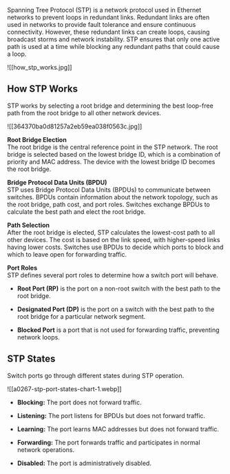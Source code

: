 Spanning Tree Protocol (STP) is a network protocol used in Ethernet networks to prevent loops in redundant links. Redundant links are often used in networks to provide fault tolerance and ensure continuous connectivity. However, these redundant links can create loops, causing broadcast storms and network instability. STP ensures that only one active path is used at a time while blocking any redundant paths that could cause a loop.

![[how_stp_works.jpg]]

## **How STP Works**  
STP works by selecting a root bridge and determining the best loop-free path from the root bridge to all other network devices.

![[364370ba0d81257a2eb59ea038f0563c.jpg]]

**Root Bridge Election**  
The root bridge is the central reference point in the STP network. The root bridge is selected based on the lowest bridge ID, which is a combination of priority and MAC address. The device with the lowest bridge ID becomes the root bridge.

**Bridge Protocol Data Units (BPDU)**  
STP uses Bridge Protocol Data Units (BPDUs) to communicate between switches. BPDUs contain information about the network topology, such as the root bridge, path cost, and port roles. Switches exchange BPDUs to calculate the best path and elect the root bridge.

**Path Selection**  
After the root bridge is elected, STP calculates the lowest-cost path to all other devices. The cost is based on the link speed, with higher-speed links having lower costs. Switches use BPDUs to decide which ports to block and which to leave open for forwarding traffic.

**Port Roles**  
STP defines several port roles to determine how a switch port will behave.

- **Root Port (RP)** is the port on a non-root switch with the best path to the root bridge.

- **Designated Port (DP)** is the port on a switch with the best path to the root bridge for a particular network segment.

- **Blocked Port** is a port that is not used for forwarding traffic, preventing network loops.

## **STP States**  
Switch ports go through different states during STP operation.

![[a0267-stp-port-states-chart-1.webp]]

- **Blocking:** The port does not forward traffic.

- **Listening:** The port listens for BPDUs but does not forward traffic.

- **Learning:** The port learns MAC addresses but does not forward traffic.

- **Forwarding:** The port forwards traffic and participates in normal network operations.

- **Disabled:** The port is administratively disabled.